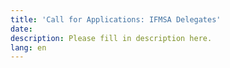 ```yaml
---
title: 'Call for Applications: IFMSA Delegates'
date:
description: Please fill in description here.
lang: en
---
```

